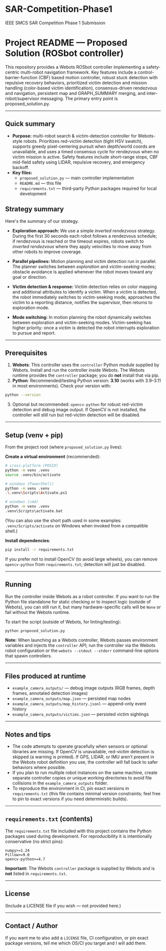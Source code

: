 # SAR-Competition-Phase1
IEEE SMCS SAR Competition Phase 1 Submission

# Project README — Proposed Solution (ROSbot controller)

This repository provides a Webots ROSbot controller implementing a safety-centric multi-robot navigation framework. Key features include a control-barrier-function (CBF) based motion controller, robust stuck detection with repulsive recovery behaviors, prioritized victim detection and mission handling (color-based victim identification), consensus-driven rendezvous and navigation, persistent map and GRAPH_SUMMARY merging, and inter-robot/supervisor messaging. The primary entry point is proposed_solution.py.

---

## Quick summary

- **Purpose:** multi-robot search & victim-detection controller for Webots-style robots. Prioritizes red-victim detection (tight HSV swatch), supports greedy pixel-centering pursuit when depth/world coords are unavailable, and uses a timed consensus cycle for rendezvous when no victim mission is active. Safety features include short-range stops, CBF mid-field safety using LIDAR, repulsive recovery, and emergency backoff.
- **Key files:**
  - `proposed_solution.py` — main controller implementation
  - `README.md` — this file
  - `requirements.txt` — third-party Python packages required for local development


## Strategy summary

Here's the summary of our strategy.

- **Exploration approach:** We use a simple *inverted rendezvous* strategy. During the first 30 seconds each robot follows a rendezvous schedule; if rendezvous is reached or the timeout expires, robots switch to *inverted rendezvous* where they apply velocities to move away from other robots to improve coverage.

- **Parallel pipelines:** Motion planning and victim detection run in parallel. The planner switches between *exploration* and *victim-seeking* modes; obstacle avoidance is applied whenever the robot moves toward any goal or direction.

- **Victim detection & response:** Victim detection relies on color mapping and additional attributes to identify a victim. When a victim is detected, the robot immediately switches to victim-seeking mode, approaches the victim to a reporting distance, notifies the supervisor, then returns to exploration mode.

- **Mode switching:** In motion planning the robot dynamically switches between exploration and victim-seeking modes. Victim-seeking has higher priority: once a victim is detected the robot interrupts exploration to pursue and report.

---

## Prerequisites

1. **Webots**: This controller uses the `controller` Python module supplied by Webots. Install and run the controller inside Webots. The Webots runtime provides the `controller` package; you do **not** install that via pip.
2. **Python**: Recommended/testing Python version: **3.10** (works with 3.9–3.11 in most environments). Check your version with:

```bash
python --version
```

3. Optional but recommended: `opencv-python` for robust red-victim detection and debug image output. If OpenCV is not installed, the controller will still run but red-victim detection will be disabled.

---

## Setup (venv + pip)

From the project root (where `proposed_solution.py` lives):

**Create a virtual environment** (recommended):

```bash
# cross-platform (POSIX)
python -m venv .venv
source .venv/bin/activate

# windows (PowerShell)
python -m venv .venv
.\.venv\Scripts\Activate.ps1

# windows (cmd)
python -m venv .venv
.venv\Scripts\activate.bat
```

(You can also use the short path used in some examples: `.venv/Scripts/activate` on Windows when invoked from a compatible shell.)

**Install dependencies**:

```bash
pip install -r requirements.txt
```

If you prefer not to install OpenCV (to avoid large wheels), you can remove `opencv-python` from `requirements.txt`; detection will just be disabled.

---

## Running

Run the controller inside Webots as a robot controller. If you want to run the Python file standalone for static checking or to inspect logic (outside of Webots), you can still run it, but many hardware-specific calls will be `None` or fail without the Webots runtime.

To start the script (outside of Webots, for linting/testing):

```bash
python proposed_solution.py
```

**Note:** When launching as a Webots controller, Webots passes environment variables and injects the `controller` API; run the controller via the Webots robot configuration or the `webots --stdout --stderr` command-line options that spawn controllers.

---

## Files produced at runtime

- `example_camera_outputs/` — debug image outputs (RGB frames, depth frames, annotated detection images)
- `example_camera_outputs/map.json` — persisted map nodes
- `example_camera_outputs/map_history.jsonl` — append-only event history
- `example_camera_outputs/victims.json` — persisted victim sightings

---

## Notes and tips

- The code attempts to operate gracefully when sensors or optional libraries are missing. If OpenCV is unavailable, red-victim detection is skipped (a warning is printed). If GPS, LIDAR, or IMU aren't present in the Webots robot definition you use, the controller will fall back to safer behaviors where possible.
- If you plan to run multiple robot instances on the same machine, create separate controller copies or unique working directories to avoid file collisions in the `example_camera_outputs` folder.
- To reproduce the environment in CI, pin exact versions in `requirements.txt` (this file contains minimal version constraints; feel free to pin to exact versions if you need deterministic builds).

---

## `requirements.txt` (contents)

The `requirements.txt` file included with this project contains the Python packages used during development. For reproducibility it is intentionally conservative (no strict pins):

```
numpy>=1.24
Pillow>=9.0
opencv-python>=4.7
```

**Important:** The Webots `controller` package is supplied by Webots and is **not** listed in `requirements.txt`.

---

## License

(Include a LICENSE file if you wish — not provided here.)

---

## Contact / Author

If you want me to also add a `LICENSE` file, CI configuration, or pin exact package versions, tell me which OS/CI you target and I will add them.
